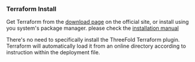 ### Terraform Install

Get Terraform from the [download page](https://www.terraform.io/downloads.html) on the official site, or install using you system's package manager. please check the [installation manual](https://learn.hashicorp.com/tutorials/terraform/install-cli)

There's no need to specifically install the ThreeFold Terraform plugin. Terraform will automatically load it from an online directory according to instruction within the deployment file.
